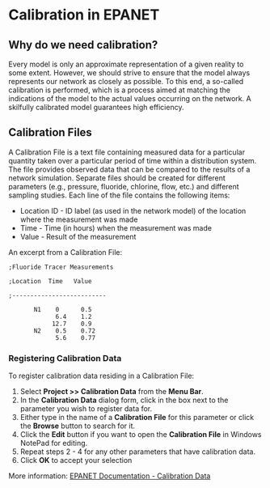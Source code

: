 # Calibration in EPANET

## Why do we need calibration?

Every model is only an approximate representation of a given reality to some extent. However, we should strive to ensure that the model always represents our network as closely as possible. To this end, a so-called calibration is performed, which is a process aimed at matching the indications of the model to the actual values occurring on the network. A skilfully calibrated model guarantees high efficiency.

## Calibration Files

 A Calibration File is a text file containing measured data for a particular quantity taken over a particular period of time within a distribution system. The file provides observed data that can be compared to the results of a network simulation. Separate files should be created for different parameters (e.g., pressure, fluoride, chlorine, flow, etc.) and different sampling studies. Each line of the file contains the following items:
 - Location ID - ID label (as used in the network model) of the location where the measurement was made
 - Time - Time (in hours) when the measurement was made
 - Value - Result of the measurement

 An excerpt from a Calibration File:
```{}
;Fluoride Tracer Measurements

;Location  Time   Value

;--------------------------

       N1    0      0.5
             6.4    1.2
            12.7    0.9
       N2    0.5    0.72
             5.6    0.77
```

### Registering Calibration Data
To register calibration data residing in a Calibration File:

1. Select __Project >> Calibration Data__ from the __Menu Bar__.
2. In the __Calibration Data__ dialog form, click in the box next to the parameter you wish to register data for.
3. Either type in the name of a __Calibration File__ for this parameter or click the __Browse__ button to search for it.
4. Click the __Edit__ button if you want to open the __Calibration File__ in Windows NotePad for editing.
5. Repeat steps 2 - 4 for any other parameters that have calibration data.
6. Click __OK__ to accept your selection

More information: [EPANET Documentation - Calibration Data](https://epanet22.readthedocs.io/en/latest/5_projects.html#calibration-data)